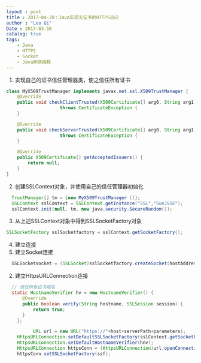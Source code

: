 ```yaml
---
layout : post
title : 2017-04-20：Java实现无证书的HTTPS访问
author : "Leo Qi"
Date : 2017-03-16
catalog: true
tags:
    - Java
    - HTTPS
    - Socket
    - Java网络编程
---
```


1. 实现自己的证书信任管理器类，使之信任所有证书
```java
class MyX509TrustManager implements javax.net.ssl.X509TrustManager {
	@Override
	public void checkClientTrusted(X509Certificate[] arg0, String arg1)
					throws CertificateException {
	}

	@Override
	public void checkServerTrusted(X509Certificate[] arg0, String arg1)
					throws CertificateException {
	}

	@Override
	public X509Certificate[] getAcceptedIssuers() {
		return null;
	}	    	
}
```

2. 创建SSLContext对象，并使用自己的信任管理器初始化
```java
  TrustManager[] tm = {new MyX509TrustManager ()};
  SSLContext sslContext = SSLContext.getInstance("SSL","SunJSSE");
  sslContext.init(null, tm, new java.security.SecureRandom());
```

3. 从上述SSLContext对象中得到SSLSocketFactory对象
```java
SSLSocketFactory sslSocketfactory = sslContext.getSocketFactory();
```

4. 建立连接
  1. 建立Socket连接
  ```java
    SSLSocketsocket = (SSLSocket)sslSocketfactory.createSocket(hostAddress,httpsPort);
  ```
  2. 建立HttpsURLConnection连接
  ```java
    // 信任所有证书域名
    static HostnameVerifier hv = new HostnameVerifier() {  
        @Override  
        public boolean verify(String hostname, SSLSession session) {  
            return true;  
        }  
      };
  ```
  ```java
			URL url = new URL("https://"+host+serverPath+parameters);
      HttpsURLConnection.setDefaultSSLSocketFactory(sslContext.getSocketFactory());
      HttpsURLConnection.setDefaultHostnameVerifier(hnv);
      HttpsURLConnection httpsConn = (HttpsURLConnection)url.openConnection();
      httpsConn.setSSLSocketFactory(ssf);
  ```
